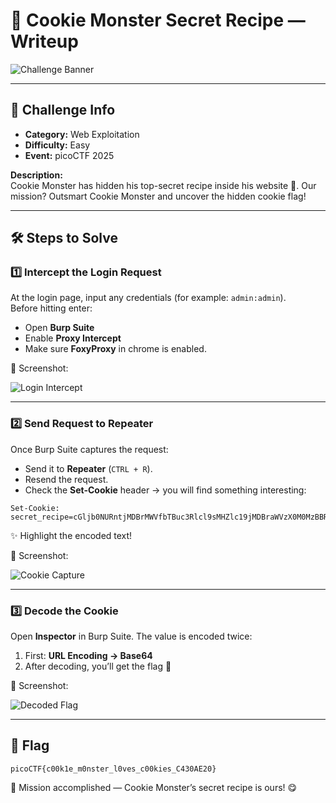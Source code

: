 # 🍪 Cookie Monster Secret Recipe — Writeup

![Challenge Banner](https://github.com/user-attachments/assets/58de94d8-6f7b-4a23-bb41-1daa80d78b19)

---

## 📌 Challenge Info
- **Category:** Web Exploitation
- **Difficulty:** Easy
- **Event:** picoCTF 2025

**Description:**  
Cookie Monster has hidden his top-secret recipe inside his website 🍪. Our mission? Outsmart Cookie Monster and uncover the hidden cookie flag!

---

## 🛠️ Steps to Solve

### 1️⃣ Intercept the Login Request
At the login page, input any credentials (for example: `admin:admin`).  
Before hitting enter:
- Open **Burp Suite**
- Enable **Proxy Intercept**
- Make sure **FoxyProxy** in chrome is enabled.

📸 Screenshot:

![Login Intercept](https://github.com/user-attachments/assets/cf08afb1-c98f-4e3e-a19d-ecb5ca178cf2)

---

### 2️⃣ Send Request to Repeater
Once Burp Suite captures the request:
- Send it to **Repeater** (`CTRL + R`).
- Resend the request.
- Check the **Set-Cookie** header → you will find something interesting:

```
Set-Cookie: secret_recipe=cGljb0NURntjMDBrMWVfbTBuc3Rlcl9sMHZlc19jMDBraWVzX0M0MzBBRTIwfQ%3D%3D
```

✨ Highlight the encoded text!

📸 Screenshot:

![Cookie Capture](https://github.com/user-attachments/assets/d0ac00ad-04c1-41f9-98a4-4e5f1d8b4163)

---

### 3️⃣ Decode the Cookie
Open **Inspector** in Burp Suite. The value is encoded twice:
1. First: **URL Encoding → Base64**
2. After decoding, you’ll get the flag 🎉

📸 Screenshot:

![Decoded Flag](https://github.com/user-attachments/assets/83877965-8e08-47e5-8abc-84d4cf6fd25d)

---

## 🎯 Flag
```
picoCTF{c00k1e_m0nster_l0ves_c00kies_C430AE20}
```

🍪 Mission accomplished — Cookie Monster’s secret recipe is ours! 😋

